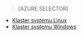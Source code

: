 > [AZURE.SELECTOR]
- [Klaster systemu Linux](../articles/hdinsight/hdinsight-hbase-tutorial-get-started-linux.md)
- [Klaster systemu Windows](../articles/hdinsight/hdinsight-hbase-tutorial-get-started.md)


<!--HONumber=Sep16_HO3-->


